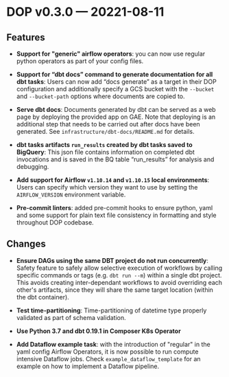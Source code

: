 # DOP v0.3.0 — 20221-08-11

## Features

* **Support for "generic" airflow operators**: you can now use regular python
  operators as part of your config files.

* **Support for “dbt docs” command to generate documentation for all dbt
  tasks**: Users can now add “docs generate” as a target in their DOP
  configuration and additionally specify a GCS bucket with the `--bucket`
  and `--bucket-path` options where documents are copied to.

* **Serve dbt docs**: Documents generated by dbt can be served as a web page by
  deploying the provided app on GAE. Note that deploying is an additional step
  that needs to be carried out after docs have been generated. See
  `infrastructure/dbt-docs/README.md` for details.

* **dbt tasks artifacts `run_results` created by dbt tasks saved to BigQuery**:
  This json file contains information on completed dbt invocations and is saved
  in the BQ table “run_results” for analysis and debugging.

* **Add support for Airflow `v1.10.14` and `v1.10.15` local environments**:
  Users can specify which version they want to use by setting
  the `AIRFLOW_VERSION` environment variable.

* **Pre-commit linters**: added pre-commit hooks to ensure python, yaml and some
  support for plain text file consistency in formatting and style throughout DOP
  codebase.

## Changes

* **Ensure DAGs using the same DBT project do not run concurrently**: Safety
  feature to safely allow selective execution of workflows by calling specific
  commands or tags (e.g. `dbt run --m`) within a single dbt project. This avoids
  creating inter-dependant workflows to avoid overriding each other's artifacts,
  since they will share the same target location (within the dbt container).

* **Test time-partitioning**: Time-partitioning of datetime type properly
  validated as part of schema validation.

* **Use Python 3.7 and dbt 0.19.1 in Composer K8s Operator**

* **Add Dataflow example task**: with the introduction of "regular" in the yaml
  config Airflow Operators, it is now possible to run compute intensive Dataflow
  jobs. Check `example_dataflow_template` for an example on how to implement a
  Dataflow pipeline.
  

